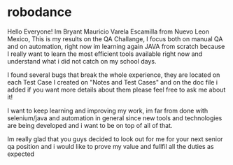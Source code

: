 # robodance
Hello Everyone!
Im Bryant Mauricio Varela Escamilla from Nuevo Leon Mexico,
This is my results on the QA Challange, I focus both on manual QA and on automation, right now im learning again JAVA from scratch
because I really want to learn the most efficient tools available right now and understand what i did not catch on my school days.

I found several bugs that break the whole experience, they are located on each Test Case I created on "Notes and Test Cases" and on the doc file i added
if you want more details about them please feel free to ask me about it! 

I want to keep learning and improving my work, im far from done with selenium/java and automation in general since new tools and technologies are being developed
and i want to be on top of all of that.

Im really glad that you guys decided to look out for me for your next senior qa position and i would like to prove my value and fullfil all the duties as expected 
